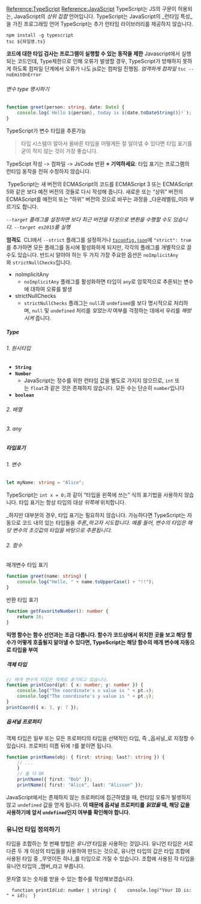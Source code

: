 [Reference:TypeScript](https://www.typescriptlang.org/ko/docs/handbook/intro.html)
[Reference:JavaScript](https://developer.mozilla.org/ko/docs/Web/JavaScript/Guide)
TypeScript는 JS의 구문이 허용되는, JavaScript의 _상위 집합_ 언어입니다.
TypeScript는 JavaScript의 _런타임 특성_을 가진 프로그래밍 언어
TypeScript는 추가 런타임 라이브러리를 제공하지 않습니다.
```shell
npm install -g typescript
tsc ${파일명.ts}
```

**코드에 대한 타입 검사는 프로그램이 실행할 수 있는 동작을 제한**
Javascript에서 실행되는 코드인데, Type제한으로 인해 오류가 발생할 경우, TypeScript가 방해하지 못하게 하도록 컴파일 단계에서 오류가 나도 js로는 컴파일 진행됨.
*엄격하게 컴파일* `tsc --noEmitOnError`

###### 변수 type 명시하기
```TypeScript
function greet(person: string, date: Date) {
	console.log(`Hello ${person}, today is ${date.toDateString()}!`);
}
```
TypeScript가 변수 타입을 추론가능 
> 타입 시스템이 알아서 올바른 타입을 어떻게든 잘 알아낼 수 있다면 타입 표기를 굳이 적지 않는 것이 가장 좋습니다.

TypeScipt 작성 -> 컴파일 -> JsCode 반환 
※ **기억하세요**: 타입 표기는 프로그램의 런타임 동작을 전혀 수정하지 않습니다.

 TypeScript는 새 버전의 ECMAScript의 코드를 ECMAScript 3 또는 ECMAScript 5와 같은 보다 예전 버전의 것들로 다시 작성해 줍니다. 새로운 또는 “상위” 버전의 ECMAScript를 예전의 또는 “하위” 버전의 것으로 바꾸는 과정을 _다운레벨링_이라 부르기도 합니다.

_`--target` 플래그를 설정하면 보다 최근 버전을 타겟으로 변환을 수행할 수도 있습니다. `--target es2015`를 실행_

**엄격도**
 CLI에서 `--strict` 플래그를 설정하거나 [`tsconfig.json`](https://www.typescriptlang.org/ko/docs/handbook/tsconfig-json.html)에 `"strict": true`를 추가하면 모든 플래그를 동시에 활성화하게 되지만, 각각의 플래그를 개별적으로 끌 수도 있습니다. 반드시 알아야 하는 두 가지 가장 주요한 옵션은 `noImplicitAny`와 `strictNullChecks`입니다.
- noImplicitAny
	- `noImplicitAny` 플래그를 활성화하면 타입이 `any`로 암묵적으로 추론되는 변수에 대하여 오류를 발생
- strictNullChecks
	- `strictNullChecks` 플래그는 `null`과 `undefined`를 보다 명시적으로 처리하며, `null` 및 `undefined` 처리를 _잊었는지_ 여부를 걱정하는 데에서 우리를 _해방시켜_ 줍니다.

##### Type
###### 1. 원시타입
- **`String`**
- **`Number`**
	- JavaScript는 정수를 위한 런타임 값을 별도로 가지지 않으므로, `int` 또는 `float`과 같은 것은 존재하지 않습니다. 모든 수는 단순히 `number`입니다
- **`boolean`**
###### 2. 배열
###### 3. any

##### 타입표기
###### 1. 변수
```TypeScript
let myName: string = "Alice";
```
TypeScript는 `int x = 0;`과 같이 “타입을 왼쪽에 쓰는” 식의 표기법을 사용하지 않습니다. 타입 표기는 항상 타입의 대상 _뒤쪽에_ 위치합니다.

_하지만 대부분의 경우, 타입 표기는 필요하지 않습니다. 가능하다면 TypeScript는 자동으로 코드 내의 있는 타입들을 _추론_하고자 시도합니다. 예를 들어, 변수의 타입은 해당 변수의 초깃값의 타입을 바탕으로 추론됩니다._

###### 2. 함수
매개변수 타입 표기
```TypeScript
function greet(name: string) {
	console.log("Hello, " + name.toUpperCase() + "!!");
}
```
반환 타입 표기
```TypeScript
function getFavoriteNumber(): number {
	return 26;
}
```

**익명 함수는 함수 선언과는 조금 다릅니다. 함수가 코드상에서 위치한 곳을 보고 해당 함수가 어떻게 호출될지 알아낼 수 있다면, TypeScript는 해당 함수의 매개 변수에 자동으로 타입을 부여**

##### 객체 타입
```TypeScript
// 매개 변수의 타입은 객체로 표기되고 있습니다.
function printCoord(pt: { x: number; y: number }) {
	console.log("The coordinate's x value is " + pt.x);
	console.log("The coordinate's y value is " + pt.y);
}
printCoord({ x: 3, y: 7 });
```

##### 옵셔널 프로퍼티
객체 타입은 일부 또는 모든 프로퍼티의 타입을 선택적인 타입, 즉 _옵셔널_로 지정할 수 있습니다. 프로퍼티 이름 뒤에 `?`를 붙이면 됩니다.

```TypeScript
function printName(obj: { first: string; last?: string }) {
	// ...  
	}  
	// 둘 다 OK  
	printName({ first: "Bob" });  
	printName({ first: "Alice", last: "Alisson" });   
```
JavaScript에서는 존재하지 않는 프로퍼티에 접근하였을 때, 런타임 오류가 발생하지 않고 `undefined` 값을 얻게 됩니다. **이 때문에 옵셔널 프로퍼티를 _읽었을_ 때, 해당 값을 사용하기에 앞서 `undefined`인지 여부를 확인해야 합니다.**

### 유니언 타입 정의하기

타입을 조합하는 첫 번째 방법은 _유니언_ 타입을 사용하는 것입니다. 유니언 타입은 서로 다른 두 개 이상의 타입들을 사용하여 만드는 것으로, 유니언 타입의 값은 타입 조합에 사용된 타입 중 _무엇이든 하나_를 타입으로 가질 수 있습니다. 조합에 사용된 각 타입을 유니언 타입의 _멤버_라고 부릅니다.

문자열 또는 숫자를 받을 수 있는 함수를 작성해보겠습니다.

`   function printId(id: number | string) {    console.log("Your ID is: " + id);  }   `